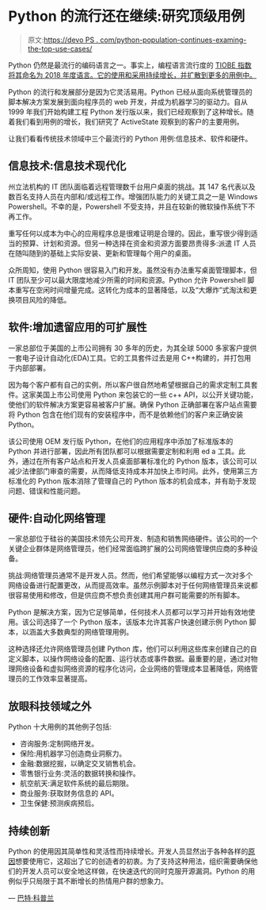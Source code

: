 # Python 的流行还在继续:研究顶级用例

> 原文:[https://devo PS . com/python-population-continues-examing-the-top-use-cases/](https://devops.com/pythons-popularity-continues-examining-the-top-use-cases/)

Python 仍然是最流行的编码语言之一。事实上，编程语言流行度的 [TIOBE 指数将其命名为 2018 年度语言。它的使用和采用持续增长，并扩散到更多的用例中。](https://www.tiobe.com/tiobe-index/)

Python 的流行和发展部分是因为它灵活易用。Python 已经从面向系统管理员的脚本解决方案发展到面向程序员的 web 开发，并成为机器学习的驱动力。自从 1999 年我们开始构建工程 Python 发行版以来，我们已经观察到了这种增长。随着我们看到用例的增长，我们研究了 ActiveState 观察到的客户的主要用例。

让我们看看传统技术领域中三个最流行的 Python 用例:信息技术、软件和硬件。

## **信息技术:信息技术现代化**

州立法机构的 IT 团队面临着远程管理数千台用户桌面的挑战。其 147 名代表以及数百名支持人员在内部和/或远程工作。增强团队能力的关键工具之一是 Windows Powershell。不幸的是，Powershell 不受支持，并且在较新的微软操作系统下不再工作。

重写任何以成本为中心的应用程序总是很难证明是合理的。因此，重写很少得到适当的预算、计划和资源。但另一种选择在资金和资源方面要昂贵得多:派遣 IT 人员在随叫随到的基础上实际安装、更新和管理每个用户的桌面。

众所周知，使用 Python 很容易入门和开发。虽然没有办法重写桌面管理脚本，但 IT 团队至少可以最大限度地减少所需的时间和资源。Python 允许 Powershell 脚本重写在空闲时间增量完成。这转化为成本的显著降低，以及“大爆炸”式淘汰和更换项目风险的降低。

## **软件:增加遗留应用的可扩展性**

一家总部位于美国的上市公司拥有 30 多年的历史，为其全球 5000 多家客户提供一套电子设计自动化(EDA)工具。它的工具套件过去是用 C++构建的，并打包用于内部部署。

因为每个客户都有自己的实例，所以客户很自然地希望根据自己的需求定制工具套件。这家美国上市公司使用 Python 来包装它的一些 c++ API，以公开关键功能，使他们的软件解决方案更容易被客户扩展。确保 Python 正确部署在客户站点需要将 Python 包含在他们现有的安装程序中，而不是依赖他们的客户来正确安装 Python。

该公司使用 OEM 发行版 Python，在他们的应用程序中添加了标准版本的 Python 并进行部署，因此所有团队都可以根据需要定制和利用 ed a 工具。此外，通过在所有客户站点和开发人员桌面部署标准化的 Python 版本，该公司可以减少法律部门审查的需要，从而降低支持成本并加快上市时间。此外，使用第三方标准化的 Python 版本消除了管理自己的 Python 版本的机会成本，并有助于发现问题、错误和性能问题。

## **硬件:自动化网络管理**

一家总部位于硅谷的美国技术领先公司开发、制造和销售网络硬件。该公司的一个关键企业群体是网络管理员，他们经常面临跨扩展的公司网络管理供应商的多种设备。

挑战:网络管理员通常不是开发人员。然而，他们希望能够以编程方式一次对多个网络设备进行配置更改，从而提高效率。虽然示例脚本对于任何网络管理员来说都很容易使用和修改，但是供应商不想负责创建其用户群可能需要的所有脚本。

Python 是解决方案，因为它足够简单，任何技术人员都可以学习并开始有效地使用。该公司选择了一个 Python 版本，该版本允许其客户快速创建示例 Python 脚本，以涵盖大多数典型的网络管理用例。

这种选择还允许网络管理员创建 Python 库，他们可以利用这些库来创建自己的自定义脚本，以操作网络设备的配置、运行状态或事件数据。最重要的是，通过对物理网络设备和虚拟网络资源的程序化访问，企业网络的管理成本显著降低，网络管理员的工作效率显著提高。

## **放眼科技领域之外**

Python 十大用例的其他例子包括:

*   咨询服务:定制网络开发。
*   保险:用机器学习创造商业洞察力。
*   金融:数据挖掘，以确定交叉销售机会。
*   零售银行业务:灵活的数据转换和操作。
*   航空航天:满足软件系统的最后期限。
*   商业服务:获取财务信息的 API。
*   卫生保健:预测疾病预后。

## **持续创新**

Python 的使用因其简单性和灵活性而持续增长。开发人员显然出于各种各样的[原因](https://insights.stackoverflow.com/survey/2019)想要使用它，这超出了它的创造者的初衷。为了支持这种用法，组织需要确保他们的开发人员可以安全地这样做，在快速迭代的同时克服开源漏洞。Python 的用例似乎只局限于其不断增长的热情用户群的想象力。

— [巴特·科普兰](https://devops.com/author/bart-copeland/)